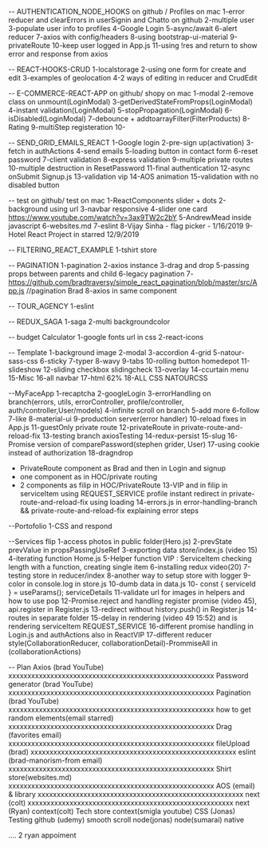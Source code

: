 -- AUTHENTICATION_NODE_HOOKS on github / Profiles on mac
1-error reducer and clearErrors in userSignin and Chatto on github
2-multiple user
3-populate user info to profiles
4-Google Login
5-async/await
6-alert reducer
7-axios with config/headers
8-using bootstrap-ui-material
9-privateRoute
10-keep user logged in App.js
11-using !res and return to show error and response from axios

-- REACT-HOOKS-CRUD
1-localstorage
2-using one form for create and edit
3-examples of geolocation
4-2 ways of editing in reducer and CrudEdit

-- E-COMMERCE-REACT-APP on github/ shopy on mac
1-modal
2-remove class on unmount(LoginModal)
3-getDerivedStateFromProps(LoginModal)
4-instant validation(LoginModal)
5-stopPropagation(LoginModal)
6-isDisabled(LoginModal)
7-debounce + addtoarrayFilter(FilterProducts)
8-Rating
9-multiStep registeration
10-

-- SEND_GRID_EMAILS_REACT
1-Google login
2-pre-sign up(activation)
3-fetch in authActions
4-send emails
5-loading button in contact form
6-reset password
7-client validation
8-express validation
9-multiple private routes
10-multiple destruction in ResetPassword
11-final authentication
12-async onSubmit Signup.js
13-validation vip
14-AOS animation
15-validation with no disabled button

-- test on github/ test on mac
1-ReactComponents slider + dots
2-background using url
3-navbar responsive
4-slider one card https://www.youtube.com/watch?v=3ax9TW2c2bY
5-AndrewMead inside javascript
6-websites.md
7-eslint
8-Vijay Sinha - flag picker - 1/16/2019
9-Hotel React Project in starred 12/9/2019

-- FILTERING_REACT_EXAMPLE
1-tshirt store

-- PAGINATION
1-pagination
2-axios instance
3-drag and drop
5-passing props between parents and child
6-legacy pagination
7-https://github.com/bradtraversy/simple_react_pagination/blob/master/src/App.js //pagination Brad
8-axios in same component

-- TOUR_AGENCY
1-eslint

-- REDUX_SAGA
1-saga
2-multi backgroundcolor

-- budget Calculator
1-google fonts url in css
2-react-icons

-- Template
1-background image
2-modal
3-accordion
4-grid
5-natour-sass-css
6-sticky
7-typer
8-wavy
9-tabs
10-rolling button homedepot
11-slideshow
12-sliding checkbox slidingcheck
13-overlay
14-ccurtain menu
15-Misc
16-all navbar
17-html 62%
18-ALL CSS NATOURCSS

--MyFaceApp
1-recaptcha
2-googleLogin
3-errorHandling on branch(errors, utils, errorController, profile/controller, auth/controller,User/models)
4-infinite scroll on branch
5-add more
6-follow
7-like
8-material-ui
9-production server(error handler)
10-reload fixes in App.js
11-guestOnly private route
12-privateRoute in private-route-and-reload-fix
13-testing branch axiosTesting
14-redux-persist
15-slug
16-Promise version of comparePassword(stephen grider, User)
17-using cookie instead of authorization
18-dragndrop

- PrivateRoute component as Brad and then <Redirect to='/'> in Login and signup
- one component as in HOC/private routing
- 2 components as filip in HOC/PrivateRoute
  13-VIP and in filip in serviceItem using REQUEST_SERVICE profile instant redirect in private-route-and-reload-fix using loading
  14-errors.js in error-handling-branch && private-route-and-reload-fix explaining error steps

--Portofolio
1-CSS and respond

--Services flip
1-access photos in public folder(Hero.js)
2-prevState prevValue in propsPassingUseRef
3-exporting data store/index.js (video 15)
4-iterating function Home.js
5-Helper function VIP : ServiceItem checking length with a function, creating single item
6-installing redux video(20)
7-testing store in reducer/index
8-another way to setup store with logger
9-color in console.log in store.js
10-dumb data in data.js
10- const { serviceId } = useParams(); serviceDetails
11-validate url for images in helpers and how to use pop
12-Promise.reject and handling register promise (video 45), api.register in Register.js
13-redirect without history.push() in Register.js
14-routes in separate folder
15-delay in rendering (video 49 15:52) and is rendering serviceItem REQUEST_SERVICE
16-different promise handling in Login.js and authActions also in ReactVIP
17-different reducer style(CollaborationReducer, collaborationDetail)-PrommiseAll in (collaborationActions)

-- Plan
Axios (brad YouTube) xxxxxxxxxxxxxxxxxxxxxxxxxxxxxxxxxxxxxxxxxxxxxxxxxxxxxx
Password generator (brad YouTube) xxxxxxxxxxxxxxxxxxxxxxxxxxxxxxxxxxxxxxxxxxxxxxxxxxxxxx
Pagination (brad YouTube) xxxxxxxxxxxxxxxxxxxxxxxxxxxxxxxxxxxxxxxxxxxxxxxxxxxxxx
how to get random elements(email starred) xxxxxxxxxxxxxxxxxxxxxxxxxxxxxxxxxxxxxxxxxxxxxxxxxxxxxx
Drag (favorites email) xxxxxxxxxxxxxxxxxxxxxxxxxxxxxxxxxxxxxxxxxxxxxxxxxxxxxx
fileUpload (brad) xxxxxxxxxxxxxxxxxxxxxxxxxxxxxxxxxxxxxxxxxxxxxxxxxxxxxx
eslint (brad-manorism-from email) xxxxxxxxxxxxxxxxxxxxxxxxxxxxxxxxxxxxxxxxxxxxxxxxxxxxxx
Shirt store(websites.md) xxxxxxxxxxxxxxxxxxxxxxxxxxxxxxxxxxxxxxxxxxxxxxxxxxxxxx
AOS (email) & library xxxxxxxxxxxxxxxxxxxxxxxxxxxxxxxxxxxxxxxxxxxxxxxxxxxxxx
next (colt) xxxxxxxxxxxxxxxxxxxxxxxxxxxxxxxxxxxxxxxxxxxxxxxxxxxxxx
next (Ryan)
context(colt)
Tech store context(smigla youtube)
CSS (Jonas)
Testing
github (udemy)
smooth scroll
node(jonas)
node(sumarai)
native

.... 
2 ryan
appoiment 
